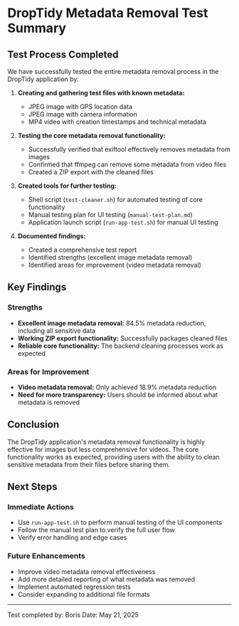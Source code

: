 # DropTidy Metadata Removal Test Summary

## Test Process Completed
We have successfully tested the entire metadata removal process in the DropTidy application by:

1. **Creating and gathering test files with known metadata:**
   - JPEG image with GPS location data
   - JPEG image with camera information
   - MP4 video with creation timestamps and technical metadata

2. **Testing the core metadata removal functionality:**
   - Successfully verified that exiftool effectively removes metadata from images
   - Confirmed that ffmpeg can remove some metadata from video files
   - Created a ZIP export with the cleaned files

3. **Created tools for further testing:**
   - Shell script (`test-cleaner.sh`) for automated testing of core functionality
   - Manual testing plan for UI testing (`manual-test-plan.md`)
   - Application launch script (`run-app-test.sh`) for manual UI testing

4. **Documented findings:**
   - Created a comprehensive test report
   - Identified strengths (excellent image metadata removal)
   - Identified areas for improvement (video metadata removal)

## Key Findings

### Strengths
- **Excellent image metadata removal:** 84.5% metadata reduction, including all sensitive data
- **Working ZIP export functionality:** Successfully packages cleaned files
- **Reliable core functionality:** The backend cleaning processes work as expected

### Areas for Improvement
- **Video metadata removal:** Only achieved 18.9% metadata reduction
- **Need for more transparency:** Users should be informed about what metadata is removed

## Conclusion
The DropTidy application's metadata removal functionality is highly effective for images but less comprehensive for videos. The core functionality works as expected, providing users with the ability to clean sensitive metadata from their files before sharing them.

## Next Steps

### Immediate Actions
- Use `run-app-test.sh` to perform manual testing of the UI components
- Follow the manual test plan to verify the full user flow
- Verify error handling and edge cases

### Future Enhancements
- Improve video metadata removal effectiveness
- Add more detailed reporting of what metadata was removed
- Implement automated regression tests
- Consider expanding to additional file formats

---
Test completed by: Boris
Date: May 21, 2025
